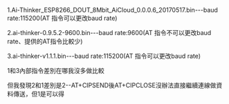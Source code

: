 1.Ai-Thinker_ESP8266_DOUT_8Mbit_AiCloud_0.0.0.6_20170517.bin---baud rate:115200(AT 指令可以更改baud rate)

2.ai-thinker-0.9.5.2-9600.bin---baud rate:9600(AT 指令不可以更改baud rate、提供的AT指令比較少)

3.ai-thinker-v1.1.1.bin---baud rate:115200(AT 指令可以更改baud rate)

1和3內部指令差別在哪我沒多做比較

但我發現2和1差別是2--AT+CIPSEND後AT+CIPCLOSE沒辦法直接繼續連線做資料傳送，但1是可以得